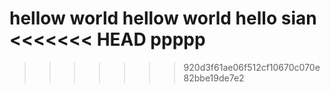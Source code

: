 hellow world
hellow world hello sian
<<<<<<< HEAD
ppppp
=======
>>>>>>> 920d3f61ae06f512cf10670c070e82bbe19de7e2
